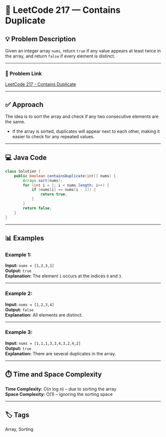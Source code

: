 # 🔢 LeetCode 217 — Contains Duplicate

## 💡 Problem Description

Given an integer array `nums`, return `true` if any value appears at least twice in the array, and return `false` if every element is distinct.

---

### 🔗 Problem Link

[LeetCode 217 - Contains Duplicate](https://leetcode.com/problems/contains-duplicate/)

---

## ✅ Approach

The idea is to sort the array and check if any two consecutive elements are the same.

- If the array is sorted, duplicates will appear next to each other, making it easier to check for any repeated values.

---

## 💻 Java Code

```java
class Solution {
    public boolean containsDuplicate(int[] nums) {
        Arrays.sort(nums);
        for (int i = 1; i < nums.length; i++) {
            if (nums[i] == nums[i - 1]) {
                return true;
            }
        }
        return false;
    }
}
```

---

## 📊 Examples

### Example 1:

**Input:** `nums = [1,2,3,1]`  
**Output:** `true`  
**Explanation:** The element `1` occurs at the indices `0` and `3`.

---

### Example 2:

**Input:** `nums = [1,2,3,4]`  
**Output:** `false`  
**Explanation:** All elements are distinct.

---

### Example 3:

**Input:** `nums = [1,1,1,3,3,4,3,2,4,2]`  
**Output:** `true`  
**Explanation:** There are several duplicates in the array.

---

## ⏱️ Time and Space Complexity

**Time Complexity:** O(n log n) – due to sorting the array  
**Space Complexity:** O(1) – ignoring the sorting space

---

## 🏷️ Tags

Array, Sorting
